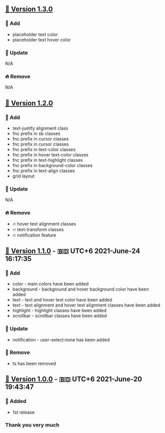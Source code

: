 ## [🔖 Version 1.3.0](https://github.com/afancy-org/afancy/releases/tag/v1.3.0)
### 🌱 Add
- placeholder text color
- placeholder text hover color

### 🌳 Update
N/A

### 🔥 Remove
N/A




## [🔖 Version 1.2.0](https://github.com/afancy-org/afancy/releases/tag/v1.2.0)
### 🌱 Add
- text-justify alignment class
- fnc prefix in sb classes
- fnc prefix in cursor classes
- fnc prefix in cursor classes
- fnc prefix in text-color classes
- fnc prefix in hover text-color classes
- fnc prefix in text-highlight classes
- fnc prefix in background-color classes
- fnc prefix in text-align classes
- grid layout



### 🌳 Update
N/A

### 🔥 Remove
- 🔥 hover text alignment classes
- 🔥 text-transform classes
- 🔥 notification feature




## [🔖 Version 1.1.0](https://github.com/afancy-org/afancy/releases/tag/v1.1.0) - 🇧🇩 UTC+6 2021-June-24 16:17:35
### 🚩 Add
- color - main colors have been added
- background - background and hover background color have been added
- text - text and hover text color have been added
- text - text alignment and hover text alignment classes have been added
- highlight - highlight classes have been added
- scrollbar - scrollbar classes have been added
### 🚩 Update
- notification - user-select:none has been added
### 🚩 Remove
- ts has been removed




## [🔖 Version 1.0.0](https://github.com/afancy-org/afancy/releases/tag/v1.0.0) - 🇧🇩 UTC+6 2021-June-20 19:43:47
### 🚩 Added
- 1st release




### Thank you very much